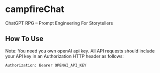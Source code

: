 # campfireChat
ChatGPT RPG – Prompt Engineering For Storytellers

## How To Use

Note: You need you own openAI api key.
All API requests should include your API key in an Authorization HTTP header as follows:
```
Authorization: Bearer OPENAI_API_KEY
```

